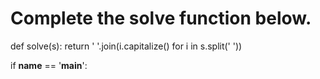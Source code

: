 # Complete the solve function below.
def solve(s):
    return ' '.join(i.capitalize()  for i in s.split(' '))

if __name__ == '__main__':

